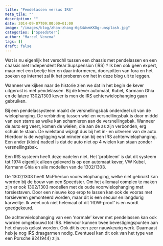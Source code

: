 ```yaml
---
title: "Pendelassen versus IRS"
meta_tile: ""
description: ""
date: 2014-09-07T09:00:00+01:00
image: "/images/blog/zhan-zhang-6gS4AwmKKDg-unsplash.jpg"
categories: ["Speedster"]
author: "Marcel Venema" 
tags: []
draft: false
---
```


Wat is nu eigenlijk het verschil tussen een chassis met pendelassen en een chassis met Independent Rear Supspension (IRS) ? Ik ben ook geen expert, maar met een beetje hier en daar informeren, doorspitten van fora en het zoeken op internet zal ik het proberen om het in deze blog uit te leggen.

Wanneer we kijken naar de historie zien we dat in het begin de kever uitgerust is met pendelassen. Bij de kever automaat, Kubel, Karmann Ghia en de latere 1302/1303 kever is men de IRS achterwielophanging gaan gebruiken.


Bij een pendelassysteem maakt de versnellingsbak onderdeel uit van de wielophanging. De verbinding tussen wiel en versnellingsbak is door middel van een starre as welke kan scharnieren aan de versnellingsbak. Wanneer de auto erg veert, komen de wielen, die aan de as zijn verbonden, erg schuin te staan. De wielstand wijzigt dus bij het in- en uitveren van de auto. Hierdoor is de wegligging wat minder dan bij een IRS achterwielophanging. Een ander (klein) nadeel is dat de auto niet op 4 wielen kan staan zonder versnellingsbak.


Een IRS systeem heeft deze nadelen niet. Het ‘probleem’ is dat dit systeem tot 1974 eigenlijk alleen geleverd is op een automaat kever, VW Kubel, Karmann Ghia en alle modellen van de 1302/1303.


De 1302/1303 heeft McPherson voorwielophanging, welke niet gebruikt kan worden bij de bouw van een Speedster. Om het allemaal complex te maken zijn er ook 1302/1303 modellen met de oude voorwielophanging met torsiestaven. Door een nieuwe kop erop te lassen kan ook de vooras met torsieveren gemonteerd worden, maar dit is een secuur en langdurig karweitje. Ik weet ook niet helemaal of dit ‘RDW-proof’ is en wordt goedgekeurd.


De achterwielophanging van een ‘normale’ kever met pendelassen kan ook worden omgebouwd tot IRS. Hiervoor kunnen twee bevestigingspunten aan het chassis gelast worden. Ook dit is een zeer nauwkeurig werk. Daarnaast heb je nog IRS draagarmen nodig. Eventueel kan dit ook van het type van een Porsche 924(944) zijn.
